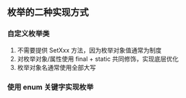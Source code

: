 ## 枚举的二种实现方式
### 自定义枚举类
1. 不需要提供 SetXxx 方法，因为枚举对象值通常为制度
2. 对枚举对象/属性使用 final + static 共同修饰，实现底层优化
3. 枚举对象名通常使用全部大写

### 使用 enum 关键字实现枚举